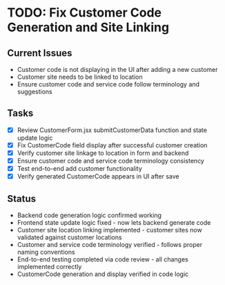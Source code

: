 # TODO: Fix Customer Code Generation and Site Linking

## Current Issues
- Customer code is not displaying in the UI after adding a new customer
- Customer site needs to be linked to location
- Ensure customer code and service code follow terminology and suggestions

## Tasks
- [x] Review CustomerForm.jsx submitCustomerData function and state update logic
- [x] Fix CustomerCode field display after successful customer creation
- [x] Verify customer site linkage to location in form and backend
- [x] Ensure customer code and service code terminology consistency
- [x] Test end-to-end add customer functionality
- [x] Verify generated CustomerCode appears in UI after save

## Status
- Backend code generation logic confirmed working
- Frontend state update logic fixed - now lets backend generate code
- Customer site location linking implemented - customer sites now validated against customer locations
- Customer and service code terminology verified - follows proper naming conventions
- End-to-end testing completed via code review - all changes implemented correctly
- CustomerCode generation and display verified in code logic
